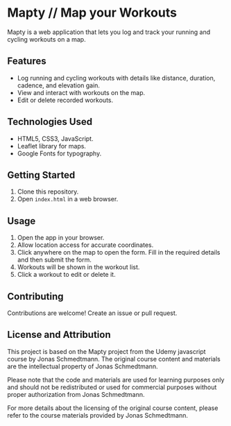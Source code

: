 # Mapty // Map your Workouts

Mapty is a web application that lets you log and track your running and cycling workouts on a map.

## Features

- Log running and cycling workouts with details like distance, duration, cadence, and elevation gain.
- View and interact with workouts on the map.
- Edit or delete recorded workouts.

## Technologies Used

- HTML5, CSS3, JavaScript.
- Leaflet library for maps.
- Google Fonts for typography.

## Getting Started

1. Clone this repository.
2. Open `index.html` in a web browser.

## Usage

1. Open the app in your browser.
2. Allow location access for accurate coordinates.
3. Click anywhere on the map to open the form. Fill in the required details and then submit the form.
4. Workouts will be shown in the workout list.
5. Click a workout to edit or delete it.

## Contributing

Contributions are welcome! Create an issue or pull request.

## License and Attribution

This project is based on the Mapty project from the Udemy javascript course by Jonas Schmedtmann. The original course content and materials are the intellectual property of Jonas Schmedtmann.

Please note that the code and materials are used for learning purposes only and should not be redistributed or used for commercial purposes without proper authorization from Jonas Schmedtmann.

For more details about the licensing of the original course content, please refer to the course materials provided by Jonas Schmedtmann.
